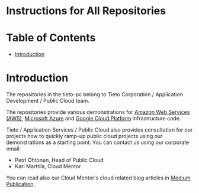 # Instructions for All Repositories  <!-- omit in toc -->


# Table of Contents  <!-- omit in toc -->
- [Introduction](#introduction)


# Introduction

The repositories in the tieto-pc belong to Tieto Corporation / Application Development / Public Cloud team.

The repositories provide various demonstrations for [Amazon Web Services (AWS)](https://aws.amazon.com/), [Microsoft Azure](https://azure.microsoft.com) and [Google Cloud Platform](https://cloud.google.com/) infrastructure code.

Tieto / Application Services / Public Cloud also provides consultation for our projects how to quickly ramp-up public cloud projects using our demonstrations as a starting point. You can contact us using our corporate email:
- Petri Ohtonen, Head of Public Cloud
- Kari Marttila, Cloud Mentor

You can read also our Cloud Mentor's cloud related blog articles in [Medium Publication](https://medium.com/@kari.marttila).

